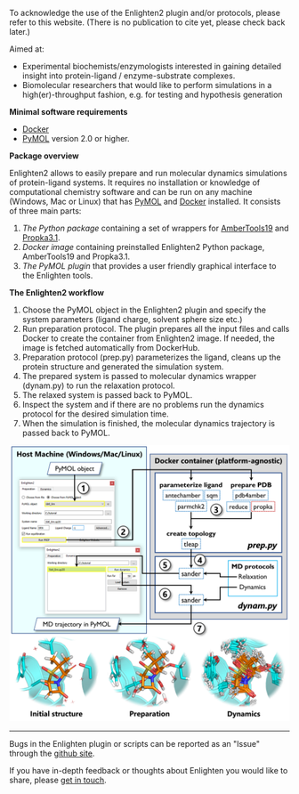 To acknowledge the use of the Enlighten2 plugin and/or protocols, please refer to this website.
(There is no publication to cite yet, please check back later.)

Aimed at:
 
- Experimental biochemists/enzymologists interested in gaining detailed insight into protein-ligand / enzyme-substrate complexes.
- Biomolecular researchers that would like to perform simulations in a high(er)-throughput fashion, e.g. for testing and hypothesis generation

**Minimal software requirements**

- [Docker](https://docs.docker.com/install/)
- [PyMOL](https://github.com/schrodinger/pymol-open-source) version 2.0 or higher.

**Package overview**

Enlighten2 allows to easily prepare and run molecular dynamics simulations of 
protein-ligand systems. It requires no installation or knowledge of computational
chemistry software and can be run on any machine (Windows, Mac or Linux) that has 
[PyMOL](https://github.com/schrodinger/pymol-open-source) and 
[Docker](https://docs.docker.com/install/) installed. It consists of three main parts:
1. *The Python package* containing a set of wrappers for 
[AmberTools19](https://ambermd.org/AmberTools.php) and 
[Propka3.1](https://github.com/jensengroup/propka-3.1). 
2. *Docker image* containing preinstalled Enlighten2 Python package, 
AmberTools19 and Propka3.1.  
3. *The PyMOL plugin* that provides a user friendly graphical interface to 
the Enlighten tools.

**The Enlighten2 workflow**

1. Choose the PyMOL object in the Enlighten2 plugin and specify
the system parameters (ligand charge, solvent sphere size etc.)
2. Run preparation protocol. The plugin prepares all the input files and calls
Docker to create the container from Enlighten2 image. If needed, the image is 
fetched automatically from DockerHub.
3. Preparation protocol (prep.py) parameterizes the ligand, cleans up the protein 
structure and generated the simulation system. 
4. The prepared system is passed to molecular dynamics wrapper (dynam.py) to 
run the relaxation protocol.
5. The relaxed system is passed back to PyMOL.
6. Inspect the system and if there are no problems run the dynamics 
protocol for the desired simulation time.
7. When the simulation is finished, the molecular dynamics trajectory is passed
back to PyMOL.

![](assets/img/about/workflow.png)

-----------


Bugs in the Enlighten plugin or scripts can be reported as an "Issue" through 
the [github site](https://github.com/vanderkamp/enlighten2/issues).

If you have in-depth feedback or thoughts about Enlighten you would like to share, please [get in touch](mailto:marc.vanderkamp@bristol.ac.uk).
